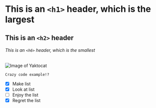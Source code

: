 # This is an `<h1>` header, which is the largest
## This is an `<h2>` header
###### This is an `<h6>` header, which is the smallest
![Image of Yaktocat](https://octodex.github.com/images/yaktocat.png)
```
Crazy code example!?
```

- [x] Make list
- [x] Look at list
- [ ] Enjoy the list
- [x] Regret the list
